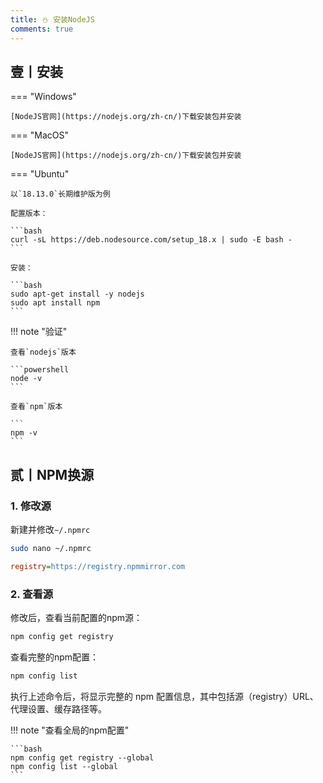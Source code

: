 ```yaml
---
title: ⛄ 安装NodeJS
comments: true
---
```


## 壹丨安装

=== "Windows"

	[NodeJS官网](https://nodejs.org/zh-cn/)下载安装包并安装

=== "MacOS"

	[NodeJS官网](https://nodejs.org/zh-cn/)下载安装包并安装

=== "Ubuntu"

    以`18.13.0`长期维护版为例
    
    配置版本：
    
    ```bash
    curl -sL https://deb.nodesource.com/setup_18.x | sudo -E bash -
    ```
    
    安装：
    
    ```bash
    sudo apt-get install -y nodejs
    sudo apt install npm
    ```

!!! note "验证"

	查看`nodejs`版本
	
	```powershell
	node -v
	```
	
	查看`npm`版本
	
	```
	npm -v
	```

## 贰丨NPM换源

### 1. 修改源

新建并修改`~/.npmrc`

```bash
sudo nano ~/.npmrc
```


```ini title="~/.npmrc"
registry=https://registry.npmmirror.com
```

### 2. 查看源

修改后，查看当前配置的npm源：

```bash
npm config get registry
```

查看完整的npm配置：

```bash
npm config list
```

执行上述命令后，将显示完整的 npm 配置信息，其中包括源（registry）URL、代理设置、缓存路径等。

!!! note "查看全局的npm配置"

    ```bash
    npm config get registry --global
    npm config list --global
    ```

